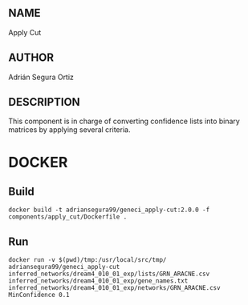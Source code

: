 ## NAME

Apply Cut

## AUTHOR

Adrián Segura Ortiz

## DESCRIPTION

This component is in charge of converting confidence lists into binary matrices by applying several criteria.

# DOCKER

## Build

```
docker build -t adriansegura99/geneci_apply-cut:2.0.0 -f components/apply_cut/Dockerfile .
```

## Run

```
docker run -v $(pwd)/tmp:/usr/local/src/tmp/ adriansegura99/geneci_apply-cut inferred_networks/dream4_010_01_exp/lists/GRN_ARACNE.csv inferred_networks/dream4_010_01_exp/gene_names.txt inferred_networks/dream4_010_01_exp/networks/GRN_ARACNE.csv MinConfidence 0.1
```
